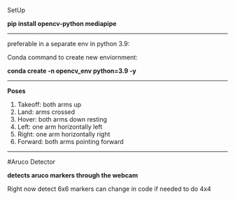 SetUp

**pip install opencv-python mediapipe**

------------------------------------------

preferable in a separate env in python 3.9:

Conda command to create new enviornment:

**conda create -n opencv_env python=3.9 -y**   

---------------------------------------------

**Poses**

1. Takeoff: both arms up
2. Land: arms crossed
3. Hover: both arms down resting
4. Left: one arm horizontally left
5. Right: one arm horizontally right
6. Forward: both arms pointing forward



---------------------------------------------

#Aruco Detector

**detects aruco markers through the webcam** 

Right now detect 6x6 markers can change in code if needed to do 4x4


